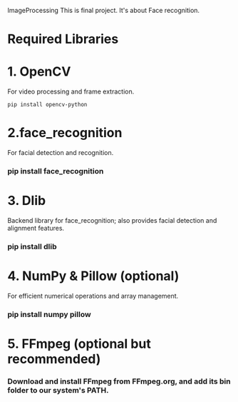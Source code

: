 ImageProcessing
This is final project. It's about Face recognition.

# Required Libraries
# 1. OpenCV
For video processing and frame extraction.

`pip install opencv-python`
# 2.face_recognition
For facial detection and recognition.
### pip install face_recognition

# 3. Dlib
Backend library for face_recognition; also provides facial detection and alignment features.
### pip install dlib

# 4. NumPy & Pillow (optional)
For efficient numerical operations and array management.
### pip install numpy pillow

# 5. FFmpeg (optional but recommended)
 ### Download and install FFmpeg from FFmpeg.org, and add its bin folder to our system's PATH.
